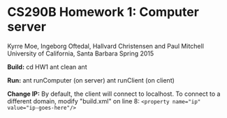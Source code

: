 # CS290B Homework 1: Computer server

Kyrre Moe, Ingeborg Oftedal, Hallvard Christensen and Paul Mitchell
University of California, Santa Barbara
Spring 2015

**Build:**
cd HW1
ant clean
ant

**Run:**
ant runComputer (on server)
ant runClient (on client)

**Change IP:**
By default, the client will connect to localhost. To connect to a different domain, modify "build.xml" on line 8:
```<property name="ip" value="ip-goes-here"/>```


